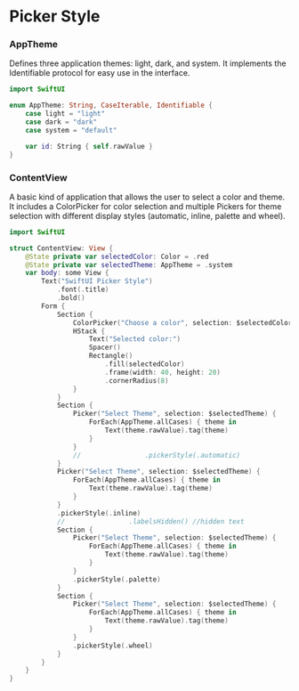 # Picker Style 
### AppTheme
Defines three application themes: light, dark, and system. It implements the Identifiable protocol for easy use in the interface.
```swift 
import SwiftUI

enum AppTheme: String, CaseIterable, Identifiable {
    case light = "light"
    case dark = "dark"
    case system = "default"

    var id: String { self.rawValue }
}
```
### ContentView
A basic kind of application that allows the user to select a color and theme. It includes a ColorPicker for color selection and multiple Pickers for theme selection with different display styles (automatic, inline, palette and wheel).
```swift 
import SwiftUI

struct ContentView: View {
    @State private var selectedColor: Color = .red
    @State private var selectedTheme: AppTheme = .system
    var body: some View {
        Text("SwiftUI Picker Style")
            .font(.title)
            .bold()
        Form {
            Section {
                ColorPicker("Choose a color", selection: $selectedColor)
                HStack {
                    Text("Selected color:")
                    Spacer()
                    Rectangle()
                        .fill(selectedColor)
                        .frame(width: 40, height: 20)
                        .cornerRadius(8)
                }
            }
            Section {
                Picker("Select Theme", selection: $selectedTheme) {
                    ForEach(AppTheme.allCases) { theme in
                        Text(theme.rawValue).tag(theme)
                    }
                }
                //                .pickerStyle(.automatic)
            }
            Picker("Select Theme", selection: $selectedTheme) {
                ForEach(AppTheme.allCases) { theme in
                    Text(theme.rawValue).tag(theme)
                }
            }
            .pickerStyle(.inline)
            //                .labelsHidden() //hidden text
            Section {
                Picker("Select Theme", selection: $selectedTheme) {
                    ForEach(AppTheme.allCases) { theme in
                        Text(theme.rawValue).tag(theme)
                    }
                }
                .pickerStyle(.palette)
            }
            Section {
                Picker("Select Theme", selection: $selectedTheme) {
                    ForEach(AppTheme.allCases) { theme in
                        Text(theme.rawValue).tag(theme)
                    }
                }
                .pickerStyle(.wheel)
            }
        }
    }
}
```
